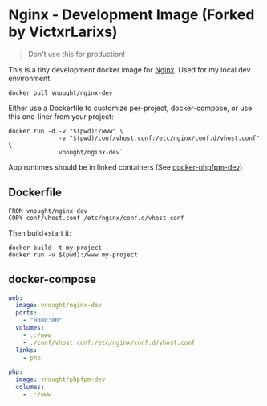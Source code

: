 # Nginx - Development Image (Forked by VictxrLarixs)

> Don't use this for production!

This is a tiny development docker image for [Nginx](https://www.nginx.com/). Used for my
local dev environment.

`docker pull vnought/nginx-dev`

Either use a Dockerfile to customize per-project, docker-compose, or use this one-liner
from your project:

```
docker run -d -v "$(pwd):/www" \
              -v "$(pwd)/conf/vhost.conf:/etc/nginx/conf.d/vhost.conf" \
              vnought/nginx-dev`
```

App runtimes should be in linked containers (See
[docker-phpfpm-dev](https://github.com/hlissner/docker-phpfpm-dev))


## Dockerfile

```
FROM vnought/nginx-dev
COPY conf/vhost.conf /etc/nginx/conf.d/vhost.conf
```

Then build+start it:

```
docker build -t my-project .
docker run -v $(pwd):/www my-project
```

## docker-compose

```yaml
web:
  image: vnought/nginx-dev
  ports:
    - "8080:80"
  volumes:
    - .:/www
    - ./conf/vhost.conf:/etc/nginx/conf.d/vhost.conf
  links:
    - php

php:
  image: vnought/phpfpm-dev
  volumes:
    - .:/www
```
